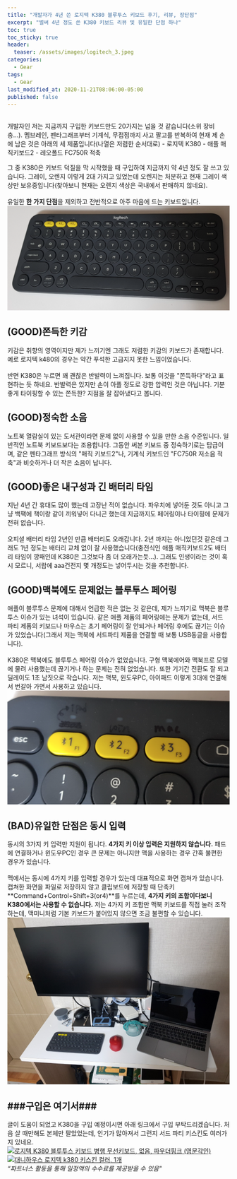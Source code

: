 ```yaml
---
title: "개발자가 4년 쓴 로지텍 K380 블루투스 키보드 후기, 리뷰, 장단점"
excerpt: "벌써 4년 정도 쓴 K380 키보드 리뷰 및 유일한 단점 하나"
toc: true
toc_sticky: true
header:
  teaser: /assets/images/logitech_3.jpeg
categories:
  - Gear 
tags:
  - Gear 
last_modified_at: 2020-11-21T08:06:00-05:00
published: false
---
```

<script src="https://ads-partners.coupang.com/g.js"></script>
<script>
	new PartnersCoupang.G({ id:368772 });
</script>  
<br>
개발자인 저는 지금까지 구입한 키보드만도 20가지는 넘을 것 같습니다(소위 장비충...). 멤브레인, 펜타그래프부터 기계식, 무접점까지 사고 팔고를 반복하여 현재 제 손에 남은 것은 아래의 세 제품입니다(나열은 저렴한 순서대로)  
- 로지텍 K380
- 애플 매직키보드2
- 레오폴드 FC750R 적축  

그 중 K380은 키보드 덕질을 막 시작했을 때 구입하여 지금까지 약 4년 정도 잘 쓰고 있습니다. 그레이, 오렌지 이렇게 2대 가지고 있었는데 오렌지는 처분하고 현재 그레이 색상만 보유중입니다(찾아보니 현재는 오렌지 색상은 국내에서 판매하지 않네요). 
<br>  
유일한 **한 가지 단점**을 제외하고 전반적으로 아주 마음에 드는 키보드입니다.  
![logitech_3](/assets/images/logitech_3.jpeg)  


## (GOOD)쫀득한 키감
키감은 취향의 영역이지만 제가 느끼기엔 그래도 저렴한 키감의 키보드가 존재합니다. 예로 로지텍 k480의 경우는 약간 푸석한 고급지지 못한 느낌이었습니다.   
<br>
반면 K380은 누르면 꽤 괜찮은 반발력이 느껴집니다. 보통 이것을 "쫀득하다"라고 표현하는 듯 하네요. 반발력은 있지만 손이 아플 정도로 강한 압력인 것은 아닙니다. 기분 좋게 타이핑할 수 있는 쫀득한? 지점을 잘 잡아냈다고 봅니다.

## (GOOD)정숙한 소음
노트북 열람실이 있는 도서관이라면 문제 없이 사용할 수 있을 만한 소음 수준입니다. 일반적인 노트북 키보드보다는 조용합니다. 그동안 써본 키보드 중 정숙하기로는 탑급이며, 같은 펜타그래프 방식의 "매직 키보드2"나, 기계식 키보드인 "FC750R 저소음 적축"과 비슷하거나 더 작은 소음이 납니다.


## (GOOD)좋은 내구성과 긴 배터리 타임
지난 4년 간 휴대도 많이 했는데 고장난 적이 없습니다. 파우치에 넣어둔 것도 아니고 그냥 백팩에 책이랑 같이 끼워넣어 다니곤 했는데 지금까지도 페어링이나 타이핑에 문제가 전혀 없습니다.   
<br>
오피셜 배터리 타임 2년인 만큼 배터리도 오래갑니다. 2년 까지는 아니었던것 같은데 그래도 1년 정도는 배터리 교체 없이 잘 사용했습니다(충전식인 애플 매직키보드2도 배터리 타임이 깡패인데 K380은 그것보다 좀 더 오래가는듯...). 그래도 인생이라는 것이 혹시 모르니, 서랍에 aaa건전지 몇 개정도는 넣어두시는 것을 추천합니다.


## (GOOD)맥북에도 문제없는 블루투스 페어링
애플이 블루투스 문제에 대해서 언급한 적은 없는 것 같은데, 제가 느끼기로 맥북은 블루투스 이슈가 있는 녀석이 있습니다. 같은 애플 제품의 페어링에는 문제가 없는데, 서드 파티 제품의 키보드나 마우스는 초기 페어링이 잘 안되거나 페어링 후에도 끊기는 이슈가 있었습니다(그래서 저는 맥북에 서드파티 제품을 연결할 때 보통 USB동글을 사용합니다).  
<br>
K380은 맥북에도 블루투스 페어링 이슈가 없었습니다. 구형 맥북에어와 맥북프로 모델에 물려 사용했는데 끊기거나 하는 문제는 전혀 없었습니다. 또한 기기간 전환도 잘 되고 딜레이도 1초 남짓으로 작습니다. 저는 맥북, 윈도우PC, 아이패드 이렇게 3대에 연결해서 번갈아 가면서 사용하고 있습니다.  
![logitech_1](/assets/images/logitech_1.jpeg)

## (BAD)유일한 단점은 동시 입력
동시의 3가지 키 입력만 지원이 됩니다. **4가지 키 이상 입력은 지원하지 않습니다.** 패드에 연결하거나 윈도우PC인 경우 큰 문제는 아니지만 맥을 사용하는 경우 간혹 불편한 경우가 있습니다.  
<br>
맥에서는 동시에 4가지 키를 입력할 경우가 있는데 대표적으로 화면 캡쳐가 있습니다. 캡쳐한 화면을 파일로 저장하지 않고 클립보드에 저장할 때 단축키 **Command+Control+Shift+3(or4)**를 누르는데, **4가지 키의 조합이다보니 K380에서는 사용할 수 없습니다.** 저는 4가지 키 조합만 맥북 키보드를 직접 눌러 조작하는데, 맥미니처럼 기본 키보드가 붙어있지 않으면 조금 불편할 수 있습니다.  
![logitech_2](/assets/images/logitech_2.jpeg)


## ###구입은 여기서###
글이 도움이 되었고 K380을 구입 예정이시면 아래 링크에서 구입 부탁드리겠습니다. 처음 살 때만해도 본체만 팔았었는데, 인기가 많아져서 그런지 서드 파티 키스킨도 여러가지 있네요.  
<a href="https://coupa.ng/bMDVKN" target="_blank"><img src="https://static.coupangcdn.com/image/affiliate/banner/709286a25bebf22bd0f39405621684c9@2x.jpg" alt="로지텍 K380 블루투스 키보드 병행 무선키보드, 없음, 파우더핑크 (영문각인)" width="120" height="240"></a>
<a href="https://coupa.ng/bMDVQ0" target="_blank"><img src="https://static.coupangcdn.com/image/affiliate/banner/a0c650acd2844f5550614f1cf82a99cd@2x.jpg" alt="대니하우스 로지텍 k380 키스킨 컬러, 1개" width="120" height="240"></a>  
*“파트너스 활동을 통해 일정액의 수수료를 제공받을 수 있음"*